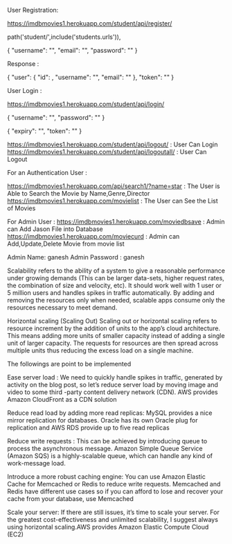 User Registration:

https://imdbmovies1.herokuapp.com/student/api/register/

path('student/',include('students.urls')),

  {
    "username": "",
    "email": "",
    "password": ""
}

Response :

{
    "user": {
        "id": ,
        "username": "",
        "email": ""
    },
    "token": ""
}


User Login :

https://imdbmovies1.herokuapp.com/student/api/login/
 
 {
    "username": "",
    "password": ""
}

{
    "expiry": "",
    "token": ""
}

https://imdbmovies1.herokuapp.com/student/api/logout/  : User Can Login
https://imdbmovies1.herokuapp.com/student/api/logoutall/ : User Can Logout
 
For an Authentication User :

https://imdbmovies1.herokuapp.com/api/search1/?name=star : The User is Able to Search the Movie by Name,Genre,Director
https://imdbmovies1.herokuapp.com/movielist : The User can See the List of Movies


For Admin User :
https://imdbmovies1.herokuapp.com/moviedbsave : Admin can Add Jason File into Database
https://imdbmovies1.herokuapp.com/moviecurd : Admin can Add,Update,Delete Movie from movie list
			 
	
Admin Name: ganesh
Admin Password : ganesh


Scalability refers to the ability of a system to give a reasonable performance under growing demands (This can be larger data-sets, higher request rates, the combination of size and velocity, etc). It should work well with 1 user or 5 million users and handles spikes in traffic automatically. By adding and removing the resources only when needed, scalable apps consume only the resources necessary to meet demand.

Horizontal scaling (Scaling Out)
Scaling out or horizontal scaling refers to resource increment by the addition of units to the app’s cloud architecture. This means adding more units of smaller capacity instead of adding a single unit of larger capacity. The requests for resources are then spread across multiple units thus reducing the excess load on a single machine.

The followings are point to be implemented 

Ease server load :
      We need to quickly handle spikes in traffic, generated by activity on the blog post, so let’s reduce server load by moving image and video to some third -party content delivery network (CDN). AWS provides Amazon CloudFront as a CDN solution
	  
Reduce read load by adding more read replicas:
       MySQL provides a nice mirror replication for databases. Oracle has its own Oracle plug for replication and AWS RDS provide up to five read replicas	 
	 
Reduce write requests :
       This can be achieved by introducing queue to process the asynchronous message. Amazon Simple Queue Service (Amazon SQS) is a highly-scalable queue, which can handle any kind of work-message load. 
	
Introduce a more robust caching engine:
       You can use Amazon Elastic Cache for Memcached or Redis to reduce write requests. Memcached and Redis have different use cases so if you can afford to lose and recover your cache from your database, use Memcached
     
Scale your server:
		 If there are still issues, it’s time to scale your server.  For the greatest cost-effectiveness and unlimited scalability, I suggest always using horizontal scaling.AWS provides Amazon Elastic Compute Cloud (EC2) 
